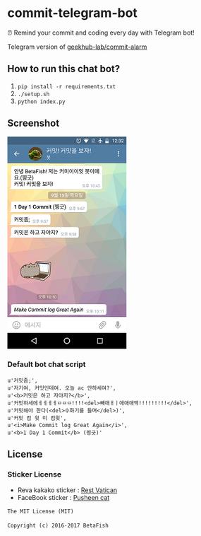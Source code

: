 # commit-telegram-bot
:alarm_clock: Remind your commit and coding every day with Telegram bot!

Telegram version of [geekhub-lab/commit-alarm](https://github.com/geekhub-lab/commit-alarm)

## How to run this chat bot?

  1. `pip install -r requirements.txt`
  2. `./setup.sh`
  3. `python index.py`

## Screenshot
![](./images/screenshot.png)

### Default bot chat script
```
u'커밋좀;',
u'저기여, 커밋인데여. 오늘 ac 안하세여?',
u'<b>커밋은 하고 자야지?</b>',
u'커밋하세에ㅔㅔㅔㅔㅁㅁㅁ!!!!<del>빼애ㅐㅣ애애애액!!!!!!!!!</del>',
u'커밋해야 한다(<del>수화기를 들며</del>)',
u'커밋 컴 윗 미 컴윗',
u'<i>Make Commit log Great Again</i>',
u'<b>1 Day 1 Commit</b> (찡긋)'
```

## License

### Sticker License
- Reva kakako sticker : [Rest Vatican](http://mister1315.tistory.com/)
- FaceBook sticker : [Pusheen cat](https://www.facebook.com/Pusheen)


```
The MIT License (MIT)

Copyright (c) 2016-2017 BetaFish
```
